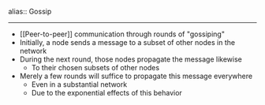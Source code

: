 alias:: Gossip

- ---
- [[Peer-to-peer]] communication through rounds of "gossiping"
- Initially, a node sends a message to a subset of other nodes in the network
- During the next round, those nodes propagate  the message likewise
	- To their chosen subsets of other nodes
- Merely a few rounds will suffice to propagate this message everywhere
	- Even in a substantial network
	- Due to the exponential effects of this behavior